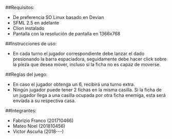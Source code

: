 ##Requisitos:
- De preferencia SO Linux basado en Devian
- SFML 2.5 en adelante
- Clion instalado
- Pantalla con la resolución de pantalla en 1366x768
    
##Instrucciones de uso:
- En cada turno el jugador correspondiente debe lanzar el dado presionando la barra espaciadora, seguidamente debe hacer click sobre la pieza que desea mover, incluso si la ficha no es capaz de moverse.

##Reglas del juego:
- En caso el jugador obtenga un 6, recibirá una turno extra.
- Ningún jugador puede tener 2 fichas en la misma casilla. Si la ficha de un jugador llega a una casilla ocupada por otra ficha enemiga, esta será enviada a su respectiva casa.
    
##Integrantes:
- Fabrizio Franco (201710466)
- Mateo Noel (201810456)
- Victor Ascuña (2018---)
    
